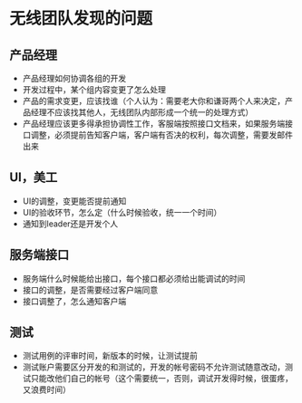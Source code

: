 # 无线团队发现的问题
## 产品经理
* 产品经理如何协调各组的开发
* 开发过程中，某个组内容变更了怎么处理
* 产品的需求变更，应该找谁（个人认为：需要老大你和谦哥两个人来决定，产品经理不应该找其他人，无线团队内部形成一个统一的处理方式）
* 产品经理应该更多得承担协调性工作，客服端按照接口文档来，如果服务端接口调整，必须提前告知客户端，客户端有否决的权利，每次调整，需要发邮件出来
## UI，美工
* UI的调整，变更能否提前通知
* UI的验收环节，怎么定（什么时候验收，统一一个时间）
* 通知到leader还是开发个人
## 服务端接口
* 服务端什么时候能给出接口，每个接口都必须给出能调试的时间
* 接口的调整，是否需要经过客户端同意
* 接口调整了，怎么通知客户端
## 测试
* 测试用例的评审时间，新版本的时候，让测试提前
* 测试账户需要区分开发的和测试的，开发的帐号密码不允许测试随意改动，测试只能改他们自己的帐号（这个需要统一，否则，调试开发得时候，很蛋疼，又浪费时间）